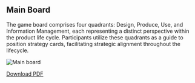 ## Main Board

The game board comprises four quadrants: Design, Produce, Use, and Information Management, each representing a distinct perspective within the product life cycle. Participants utilize these quadrants as a guide to position strategy cards, facilitating strategic alignment throughout the lifecycle.


![Main board](https://t-nagesh.github.io/toolkitupdateloopholes.github.io/assets/images/mainboard@300x-100.jpg)

[Download PDF](https://t-nagesh.github.io/toolkitupdateloopholes.github.io/assets/images/mainboard.pdf)

